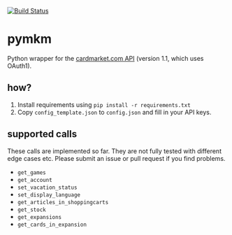 [![Build Status](https://travis-ci.org/andli/pymkm.svg?branch=master)](https://travis-ci.org/andli/pymkm)

# pymkm
Python wrapper for the [cardmarket.com API](https://api.cardmarket.com/ws/documentation/API_1.1:Main_Page) (version 1.1, which uses OAuth1).

## how?
1. Install requirements using `pip install -r requirements.txt`
1. Copy `config_template.json` to `config.json` and fill in your API keys.

## supported calls
These calls are implemented so far. They are not fully tested with different edge cases etc. Please submit an issue or pull request if you find problems.
* `get_games`
* `get_account`
* `set_vacation_status`
* `set_display_language`
* `get_articles_in_shoppingcarts`
* `get_stock`
* `get_expansions`
* `get_cards_in_expansion`